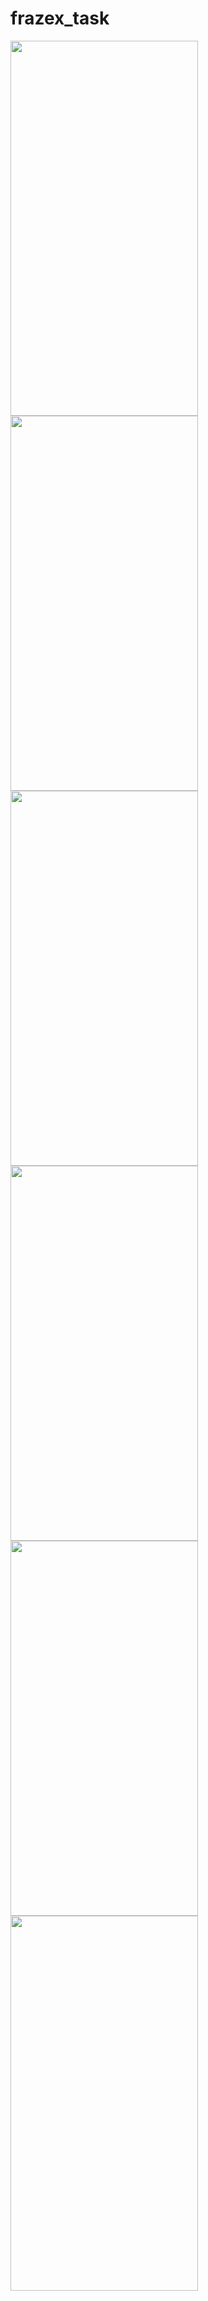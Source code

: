 # frazex_task


<img src = "https://user-images.githubusercontent.com/74558294/179210212-03008e44-3aa9-4f16-8b5a-f817e04f5c50.png" height="600" width="300">  <img src = "https://user-images.githubusercontent.com/74558294/179210192-e3f66dad-fcb4-4319-bf90-b29b4bbf5403.png" height="600" width="300">
<img src = "https://user-images.githubusercontent.com/74558294/179210201-eeb8f9c0-086d-4571-91aa-1de17724b688.png" height="600" width="300">
<img src = "https://user-images.githubusercontent.com/74558294/179210202-a2cda3b4-3052-4a90-9560-7a9304a8e0cf.png" height="600" width="300">
<img src = "https://user-images.githubusercontent.com/74558294/179210215-92671b88-cbab-4d22-bd17-0d996f54ac04.png" height="600" width="300">
<img src = "https://user-images.githubusercontent.com/74558294/179210218-9e0ee7b2-49a7-4ba3-85cf-13372a1761c6.png" height="600" width="300">
